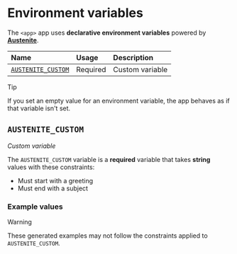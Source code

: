 # Environment variables

The `<app>` app uses **declarative environment variables** powered by
**[Austenite]**.

[austenite]: https://github.com/ezzatron/austenite

| Name                                    | Usage    | Description     |
| :-------------------------------------- | :------- | :-------------- |
| [`AUSTENITE_CUSTOM`](#AUSTENITE_CUSTOM) | Required | Custom variable |

> [!TIP]
> If you set an empty value for an environment variable, the app behaves as if
> that variable isn't set.

## `AUSTENITE_CUSTOM`

_Custom variable_

The `AUSTENITE_CUSTOM` variable is a **required** variable
that takes **string** values with these constraints:

- Must start with a greeting
- Must end with a subject

### Example values

> [!WARNING]
> These generated examples may not follow the constraints applied to
> `AUSTENITE_CUSTOM`.


